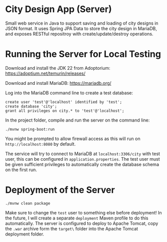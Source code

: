 # City Design App (Server)
Small web service in Java to support saving and loading of city designs in JSON format.
It uses Spring JPA Data to store the city design in MariaDB, and exposes RESTful repositroy with create/update/destroy operations.

# Running the Server for Local Testing

Download and install the JDK 22 from Adoptorium: https://adoptium.net/temurin/releases/

Download and install MariaDB: https://mariadb.org/

Log into the MariaDB command line to create a test database:

```
create user 'test'@'localhost' identified by 'test';
create database 'city';
grant all privileges on city.* to 'test'@'localhost';
```

In the project folder, compile and run the server on the command line:

`./mvnw spring-boot:run`

You might be prompted to allow firewall access as this will run on `http://localhost:8080` by default.

The service will try to connect to MariaDB at `localhost:3306/city` with test user, this can be configured in `application.properties`.
The test user must be given sufficient privileges to automatically create the database schema on the first run.

# Deployment of the Server

`./mvnw clean package`

Make sure to change the `test` user to something else before deployment! In the future, I will create a separate `deployment` Maven profile to do this automatically.
The server is configured to deploy to Apache Tomcat, copy the `.war` archive form the `target\` folder into the Apache Tomcat deployment folder.

